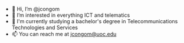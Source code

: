 - 👋 Hi, I’m @jcongom
- 👀 I’m interested in everything ICT and telematics
- 🌱 I'm currently studying a bachelor's degree in Telecommunications Technologies and Services
- 📫 You can reach me at jcongom@uoc.edu

<!---
jcongom/jcongom is a ✨ special ✨ repository because its `README.md` (this file) appears on your GitHub profile.
You can click the Preview link to take a look at your changes.
--->
